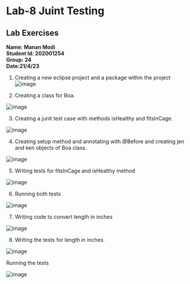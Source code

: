 
# Lab-8 Juint Testing
## Lab Exercises
**Name: Manan Modi**<br>
**Student Id: 202001254**<br>
**Group: 24**<br>
**Date:21/4/23**<br>


1. Creating a new eclipse project and a package within the project
![image](https://user-images.githubusercontent.com/123359431/233596596-fcf7f003-c68a-4e54-a5b5-d2053d85a50b.png)

2. Creating a class for Boa.

![image](https://user-images.githubusercontent.com/123359431/233597443-a5515c5a-1a11-47b6-9111-120b87ea3748.png)

3. Creating a junit test case with methods isHealthy and  fitsInCage.

![image](https://user-images.githubusercontent.com/123359431/233597747-717e74fc-4353-4752-9df3-d1d091163e77.png)

4. Creating setup method and annotating with @Before and creating jen and ken objects of Boa class.

![image](https://user-images.githubusercontent.com/123359431/233597822-6d9d1626-5be8-4518-bfc7-3e341e9a4395.png)

5. Writing tests for fitsInCage and isHealthy method

![image](https://user-images.githubusercontent.com/123359431/233597904-fc181a44-9b7f-41da-9f10-b4acc552a5a6.png)

6. Running both tests

![image](https://user-images.githubusercontent.com/123359431/233597956-952fe117-5a3b-4e68-9007-8e77adf5ff68.png)

7. Writing code to convert length in inches

![image](https://user-images.githubusercontent.com/123359431/233598009-6137ead9-953f-471a-bfd4-1f262580b1ea.png)

8. Writing the tests for length in inches.

![image](https://user-images.githubusercontent.com/123359431/233598057-c412dec1-4476-46cf-86df-aec1b31d1eb1.png)

Running the tests

![image](https://user-images.githubusercontent.com/123359431/233598236-209700f4-6521-4f03-9bfe-f33327f8f09e.png)

